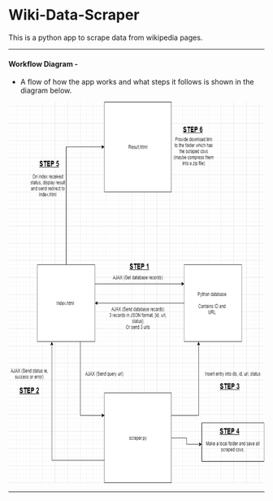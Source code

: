 # Wiki-Data-Scraper
This is a python app to scrape data from wikipedia pages.

----------------------------------------------------------------------------------------------------------------------------------------

#### Workflow Diagram - 
- A flow of how the app works and what steps it follows is shown in the diagram below. <br />
<img src="Images/Workflow Diagram.png" alt="Workflow Diagram.png" height=750 />

----------------------------------------------------------------------------------------------------------------------------------------